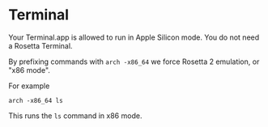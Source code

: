 # Terminal

Your Terminal.app is allowed to run in Apple Silicon mode. You do not need a Rosetta Terminal.

By prefixing commands with `arch -x86_64` we force Rosetta 2 emulation, or "x86 mode".

For example

```
arch -x86_64 ls
```

This runs the `ls` command in x86 mode.